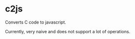 c2js
============
Converts C code to javascript.

Currently, very naive and does not support a lot of operations.
